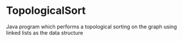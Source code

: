 # TopologicalSort
Java program which performs a topological sorting on the graph using linked lists as the data structure
